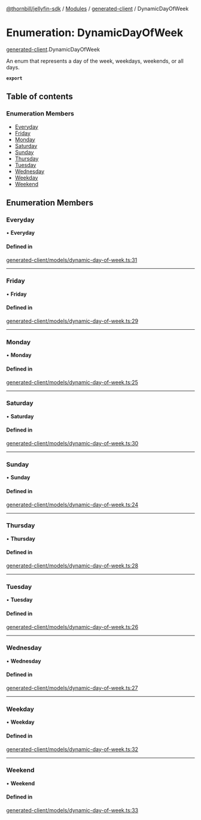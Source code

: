 [@thornbill/jellyfin-sdk](../README.md) / [Modules](../modules.md) / [generated-client](../modules/generated_client.md) / DynamicDayOfWeek

# Enumeration: DynamicDayOfWeek

[generated-client](../modules/generated_client.md).DynamicDayOfWeek

An enum that represents a day of the week, weekdays, weekends, or all days.

**`export`**

## Table of contents

### Enumeration Members

- [Everyday](generated_client.DynamicDayOfWeek.md#everyday)
- [Friday](generated_client.DynamicDayOfWeek.md#friday)
- [Monday](generated_client.DynamicDayOfWeek.md#monday)
- [Saturday](generated_client.DynamicDayOfWeek.md#saturday)
- [Sunday](generated_client.DynamicDayOfWeek.md#sunday)
- [Thursday](generated_client.DynamicDayOfWeek.md#thursday)
- [Tuesday](generated_client.DynamicDayOfWeek.md#tuesday)
- [Wednesday](generated_client.DynamicDayOfWeek.md#wednesday)
- [Weekday](generated_client.DynamicDayOfWeek.md#weekday)
- [Weekend](generated_client.DynamicDayOfWeek.md#weekend)

## Enumeration Members

### Everyday

• **Everyday**

#### Defined in

[generated-client/models/dynamic-day-of-week.ts:31](https://github.com/jellyfin/jellyfin-sdk-typescript/blob/fa599ae/src/generated-client/models/dynamic-day-of-week.ts#L31)

___

### Friday

• **Friday**

#### Defined in

[generated-client/models/dynamic-day-of-week.ts:29](https://github.com/jellyfin/jellyfin-sdk-typescript/blob/fa599ae/src/generated-client/models/dynamic-day-of-week.ts#L29)

___

### Monday

• **Monday**

#### Defined in

[generated-client/models/dynamic-day-of-week.ts:25](https://github.com/jellyfin/jellyfin-sdk-typescript/blob/fa599ae/src/generated-client/models/dynamic-day-of-week.ts#L25)

___

### Saturday

• **Saturday**

#### Defined in

[generated-client/models/dynamic-day-of-week.ts:30](https://github.com/jellyfin/jellyfin-sdk-typescript/blob/fa599ae/src/generated-client/models/dynamic-day-of-week.ts#L30)

___

### Sunday

• **Sunday**

#### Defined in

[generated-client/models/dynamic-day-of-week.ts:24](https://github.com/jellyfin/jellyfin-sdk-typescript/blob/fa599ae/src/generated-client/models/dynamic-day-of-week.ts#L24)

___

### Thursday

• **Thursday**

#### Defined in

[generated-client/models/dynamic-day-of-week.ts:28](https://github.com/jellyfin/jellyfin-sdk-typescript/blob/fa599ae/src/generated-client/models/dynamic-day-of-week.ts#L28)

___

### Tuesday

• **Tuesday**

#### Defined in

[generated-client/models/dynamic-day-of-week.ts:26](https://github.com/jellyfin/jellyfin-sdk-typescript/blob/fa599ae/src/generated-client/models/dynamic-day-of-week.ts#L26)

___

### Wednesday

• **Wednesday**

#### Defined in

[generated-client/models/dynamic-day-of-week.ts:27](https://github.com/jellyfin/jellyfin-sdk-typescript/blob/fa599ae/src/generated-client/models/dynamic-day-of-week.ts#L27)

___

### Weekday

• **Weekday**

#### Defined in

[generated-client/models/dynamic-day-of-week.ts:32](https://github.com/jellyfin/jellyfin-sdk-typescript/blob/fa599ae/src/generated-client/models/dynamic-day-of-week.ts#L32)

___

### Weekend

• **Weekend**

#### Defined in

[generated-client/models/dynamic-day-of-week.ts:33](https://github.com/jellyfin/jellyfin-sdk-typescript/blob/fa599ae/src/generated-client/models/dynamic-day-of-week.ts#L33)
